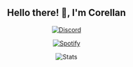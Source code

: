<h2 align="center">Hello there! 👋, I'm Corellan</h2>

<div align="center";>

[![Discord](https://lanyard-profile-readme.vercel.app/api/288362986991648778?theme=dark&bg=121212)](https://discord.com/users/288362986991648778)  

[![Spotify](https://spotify-github-profile.vercel.app/api/view?uid=corellanstoma&cover_image=true&theme=compact)](https://spotify-github-profile.vercel.app/api/view?uid=corellanstoma&redirect=true)

![Stats](https://github-readme-stats.vercel.app/api?username=CorellanStoma&show_icons=true&hide_border=true&bg_color=121212&title_color=CD0952&text_color=C0C6DB&icon_color=CD0952&border_radius=12)

</div>
